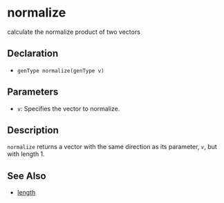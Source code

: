 # normalize

calculate the normalize product of two vectors

## Declaration
- ``genType normalize(genType v)``
## Parameters
- ``v``:  Specifies the vector to normalize.
## Description
`normalize` returns a vector with the same direction as its parameter, _`v`_, but with length 1.
## See Also
- [length](./length)
